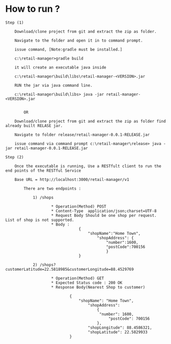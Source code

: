 How to run ?
============

	Step (1)
	
		Download/clone project from git and extract the zip as folder.
		
		Navigate to the folder and open it in to command prompt.
		
		issue command, [Note:gradle must be installed.]
		
		c:\retail-manager>gradle build
		
		it will create an executable java inside 
		
		c:\retail-manager\build\libs\retail-manager-<VERSION>.jar
		
		RUN the jar via java command line.
		
		c:\retail-manager\build\libs> java -jar retail-manager-<VERSION>.jar
		
		
			OR
			
		Download/clone project from git and extract the zip as folder find already built RELASE jar.
		
		Navigate to folder release/retail-manager-0.0.1-RELEASE.jar
		
		issue command via command prompt c:\retail-manager\release> java -jar retail-manager-0.0.1-RELEASE.jar
		
	Step (2)
	
		Once the executable is running, Use a RESTfult client to run the end points of the RESTful Service
		
		Base URL = http://localhost:3000/retail-manager/v1
		
			There are two endpoints :
			
				1) /shops 
				
						* Operation(Method) POST
						* Content-Type	application/json;charset=UTF-8
						* Request Body Should be one shop per request. List of shop is not supported.
						* Body : 
									{ 
										"shopName":"Home Town", 
											"shopAddress": { 
												"number":1600, 
												"postCode":700156 
												} 
									}
		
				2) /shops?customerLatitude=22.5818985&customerLongitude=88.4529769
				
						* Operation(Method) GET
						* Expected Status code : 200 OK
						* Response Body(Nearest Shop to customer)

	    						{
	        						"shopName": "Home Town",
	        							"shopAddress":
	        								{
	           								 "number": 1600,
	            								 "postCode": 700156
	        								},
	        							"shopLongitude": 88.4586321,
	        							"shopLatitude": 22.5829933
	    						}

								
						